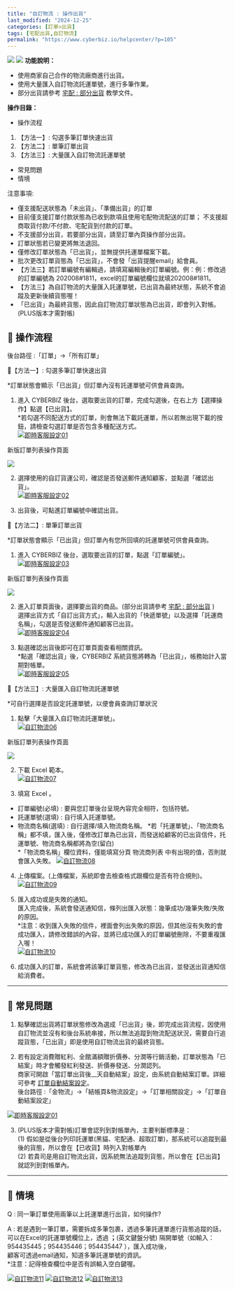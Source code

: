 ```yaml
---
title: "自訂物流 : 操作出貨"
last_modified: "2024-12-25"
categories: [訂單>出貨]
tags: [宅配出貨,自訂物流]
permalink: "https://www.cyberbiz.io/helpcenter/?p=105"
---
```


![](https://www.cyberbiz.io/helpcenter/wp-content/uploads/一般版3.png)
![](https://www.cyberbiz.io/helpcenter/wp-content/uploads/PLUS版3.png)
**功能說明：**  

* 使用商家自己合作的物流廠商進行出貨。
* 使用大量匯入自訂物流託運單號，進行多筆作業。
* 部分出貨請參考 [宅配 : 部分出貨](https://www.cyberbiz.io/helpcenter/?p=93) 教學文件。

**操作目錄：**

* 操作流程
1. 【方法一】: 勾選多筆訂單快速出貨
2. 【方法二】: 單筆訂單出貨
3. 【方法三】: 大量匯入自訂物流託運單號
* 常見問題
* 情境

注意事項:  

* 僅支援配送狀態為「未出貨」、「準備出貨」的訂單
* 目前僅支援訂單付款狀態為已收到款項且使用宅配物流配送的訂單； 不支援超商取貨付款/不付款、宅配貨到付款的訂單。
* 不支援部分出貨，若要部分出貨，請至訂單內頁操作部分出貨。
* 訂單狀態若已變更將無法退回。
* 僅修改訂單狀態為「已出貨」，並無提供托運單檔案下載。
* 批次更改訂單貨態為「已出貨」，不會發「出貨提醒email」給會員。
* 【方法三】若訂單編號有編輯過，請填寫編輯後的訂單編號。例：例：修改過的訂單編號為 202008#1811，excel的訂單編號欄位就填202008#1811。
* 【方法三】為自訂物流的大量匯入託運單號，已出貨為最終狀態，系統不會追蹤及更新後續貨態喔！
* 「已出貨」為最終貨態，因此自訂物流訂單狀態為已出貨，即會列入對帳。(PLUS版本才需對帳)



## 📌 操作流程


後台路徑 :「訂單」→「所有訂單」  


📍【方法一】: 勾選多筆訂單快速出貨

*訂單狀態會顯示「已出貨」但訂單內沒有託運單號可供會員查詢。   


1. 進入 CYBERBIZ 後台，選取要出貨的訂單，完成勾選後，在右上方【選擇操作】點選【已出貨】。  
*若勾選不同配送方式的訂單，則會無法下載託運單，所以若無出現下載的按鈕，請檢查勾選訂單是否包含多種配送方式。  
[![即時客服設定01](https://www.cyberbiz.io/helpcenter/wp-content/uploads/自訂物流-操作出貨01.png)](https://www.cyberbiz.io/helpcenter/wp-content/uploads/自訂物流-操作出貨01.png)



新版訂單列表操作頁面

[![](https://www.cyberbiz.io/support/wp-content/uploads/新版-自訂物流-操作出貨-1834x853-1.png)](https://www.cyberbiz.io/support/wp-content/uploads/新版-自訂物流-操作出貨-1834x853-1.png)

2. 選擇使用的自訂貨運公司，確認是否發送郵件通知顧客，並點選「確認出貨」。  
[![即時客服設定02](https://www.cyberbiz.io/helpcenter/wp-content/uploads/自訂物流-操作出貨02.png)](https://www.cyberbiz.io/helpcenter/wp-content/uploads/自訂物流-操作出貨02.png)



3. 出貨後，可點進訂單編號中確認出貨。




📍【方法二】: 單筆訂單出貨

*訂單狀態會顯示「已出貨」但訂單內有您所回填的託運單號可供會員查詢。   


1. 進入 CYBERBIZ 後台，選取要出貨的訂單，點選「訂單編號」。  
[![即時客服設定03](https://www.cyberbiz.io/helpcenter/wp-content/uploads/自訂物流-操作出貨03.png)](https://www.cyberbiz.io/helpcenter/wp-content/uploads/自訂物流-操作出貨03.png)



新版訂單列表操作頁面

[![](https://www.cyberbiz.io/support/wp-content/uploads/新版-自訂物流-操作出貨03.png)](https://www.cyberbiz.io/support/wp-content/uploads/新版-自訂物流-操作出貨03.png)

2. 進入訂單頁面後，選擇要出貨的商品。(部分出貨請參考 [宅配 : 部分出貨](https://www.cyberbiz.io/helpcenter/?p=93) )  
選擇出貨方式「自訂出貨方式」，輸入出貨的「快遞單號」以及選擇「託運商名稱」，勾選是否發送郵件通知顧客已出貨。  
[![即時客服設定04](https://www.cyberbiz.io/helpcenter/wp-content/uploads/自訂物流-操作出貨04.png)](https://www.cyberbiz.io/helpcenter/wp-content/uploads/自訂物流-操作出貨04.png)



3. 點選確認出貨後即可在訂單頁面查看相關資訊。   
*點選「確認出貨」後，CYBERBIZ 系統貨態將轉為「已出貨」，帳務始計入當期對帳單。  
[![即時客服設定05](https://www.cyberbiz.io/helpcenter/wp-content/uploads/自訂物流-操作出貨05.png)](https://www.cyberbiz.io/helpcenter/wp-content/uploads/自訂物流-操作出貨05.png)

📍【方法三】: 大量匯入自訂物流託運單號

*可自行選擇是否設定託運單號，以便會員查詢訂單狀況   


1. 點擊「大量匯入自訂物流託運單號」。  
[![自訂物流06](https://www.cyberbiz.io/helpcenter/wp-content/uploads/自訂物流-操作出貨06.png)](https://www.cyberbiz.io/helpcenter/wp-content/uploads/自訂物流-操作出貨06.png)



新版訂單列表操作頁面

[![](https://www.cyberbiz.io/support/wp-content/uploads/新版-自訂物流-操作出貨06-1834x853-1.png)](https://www.cyberbiz.io/support/wp-content/uploads/新版-自訂物流-操作出貨06-1834x853-1.png)

2. 下載 Excel 範本。  
[![自訂物流07](https://www.cyberbiz.io/helpcenter/wp-content/uploads/自訂物流-操作出貨07.png)](https://www.cyberbiz.io/helpcenter/wp-content/uploads/自訂物流-操作出貨07.png)



3. 填寫 Excel 。  

* 訂單編號(必填) : 要與您訂單後台呈現內容完全相符，包括符號。
* 託運單號(選填) : 自行填入託運單號。
* 物流商名稱(選填) : 自行選擇/填入物流商名稱。
*若「托運單號」、「物流商名稱」都不填，匯入後，僅修改訂單為已出貨，而發送給顧客的已出貨信件，托運單號、物流商名稱都將為空(留白)  
*「物流商名稱」欄位資料，僅能填寫分頁 物流商列表 中有出現的值，否則就會匯入失敗。 [![自訂物流08](https://www.cyberbiz.io/helpcenter/wp-content/uploads/自訂物流-操作出貨08.png)](https://www.cyberbiz.io/helpcenter/wp-content/uploads/自訂物流-操作出貨08.png)


4. 上傳檔案。(上傳檔案，系統即會去檢查格式跟欄位是否有符合規則)。  
[![自訂物流09](https://www.cyberbiz.io/helpcenter/wp-content/uploads/自訂物流-操作出貨09.png)](https://www.cyberbiz.io/helpcenter/wp-content/uploads/自訂物流-操作出貨09.png)



5. 匯入成功或是失敗的通知。  
匯入完成後，系統會發送通知信，條列出匯入狀態：幾筆成功/幾筆失敗/失敗的原因。  
*注意：收到匯入失敗的信件，裡面會列出失敗的原因，但其他沒有失敗的會成功匯入，請修改錯誤的內容，並將已成功匯入的訂單編號刪除，不要重複匯入喔！  
[![自訂物流10](https://www.cyberbiz.io/helpcenter/wp-content/uploads/自訂物流-操作出貨10.png)](https://www.cyberbiz.io/helpcenter/wp-content/uploads/自訂物流-操作出貨10.png)



6. 成功匯入的訂單，系統會將該筆訂單貨態，修改為已出貨，並發送出貨通知信給消費者。 



* * *



## 📌 常見問題



1. 點擊確認出貨將訂單狀態修改為選成「已出貨」後，即完成出貨流程，因使用自訂物流並沒有和後台系統串接，所以無法追蹤到物流配送狀況，需要自行追蹤貨態，「已出貨」即是使用自訂物流出貨的最終貨態。


2. 若有設定消費贈紅利、全館滿額贈折價券、分潤等行銷活動，訂單狀態為「已結案」時才會觸發紅利發送、折價券發送、分潤認列。  
商家可開啟「當訂單出貨後__天自動結案」設定，由系統自動結案訂單。詳細可參考
[訂單自動結案設定](https://www.cyberbiz.io/helpcenter/?p=49)。  
後台路徑 :「金物流」→「結帳頁&物流設定」→「訂單相關設定」→「訂單自動結案設定」  

[![即時客服設定01](https://www.cyberbiz.io/support/wp-content/uploads/訂單自動結案設定.png)](https://www.cyberbiz.io/support/wp-content/uploads/訂單自動結案設定.png)  



3. (PLUS版本才需對帳)訂單會認列到對帳單內，主要判斷標準是：  
(1) 假如是從後台列印託運單(黑貓、宅配通、超取訂單)，那系統可以追蹤到最後的貨態，所以會在【已收貨】時列入對帳單內  
(2) 若貴司是用自訂物流出貨，因系統無法追蹤到貨態，所以會在【已出貨】就認列到對帳單內。

* * *



## 📌 情境



Q : 同一筆訂單使用兩筆以上託運單進行出貨，如何操作?

A : 若是遇到一筆訂單，需要拆成多筆包裹，透過多筆託運單進行貨態追蹤的話，  
可以在Excel的託運單號欄位上，透過 **；**(英文鍵盤分號) 隔開單號（如輸入： 954435445；954435446；954435447
），匯入成功後，  
顧客可透過email通知，知道多筆託運單號的資訊。  
*注意：記得檢查欄位中是否有誤輸入空白鍵喔。 

[![自訂物流11](https://www.cyberbiz.io/helpcenter/wp-content/uploads/自訂物流-操作出貨11.png)](https://www.cyberbiz.io/helpcenter/wp-content/uploads/自訂物流-操作出貨11.png) [![自訂物流12](https://www.cyberbiz.io/helpcenter/wp-content/uploads/自訂物流-操作出貨12.png)](https://www.cyberbiz.io/helpcenter/wp-content/uploads/自訂物流-操作出貨12.png)
[![自訂物流13](https://www.cyberbiz.io/helpcenter/wp-content/uploads/自訂物流-操作出貨13.png)](https://www.cyberbiz.io/helpcenter/wp-content/uploads/自訂物流-操作出貨13.png)  

